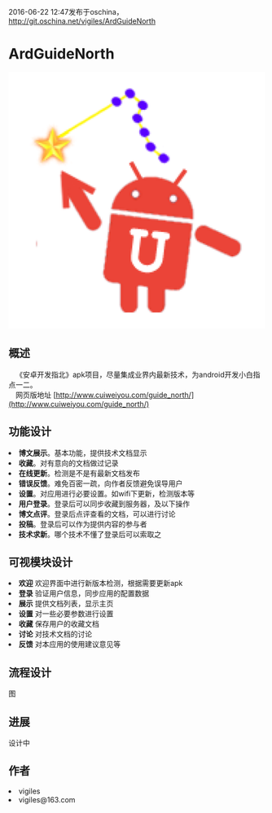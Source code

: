 2016-06-22 12:47发布于oschina，http://git.oschina.net/vigiles/ArdGuideNorth<br/>

# ArdGuideNorth 
 ![github](ic_launcher-web.png "安卓开发指北")
<br/>
## 概述
&emsp;《安卓开发指北》apk项目，尽量集成业界内最新技术，为android开发小白指点一二。
<br/>
&emsp;网页版地址 [http://www.cuiweiyou.com/guide_north/](http://www.cuiweiyou.com/guide_north/)
<br/>

## 功能设计
<li><b>博文展示</b>。基本功能，提供技术文档显示
<li><b>收藏</b>。对有意向的文档做过记录
<li><b>在线更新</b>。检测是不是有最新文档发布
<li><b>错误反馈</b>。难免百密一疏，向作者反馈避免误导用户
<li><b>设置</b>。对应用进行必要设置。如wifi下更新，检测版本等
<li><b>用户登录</b>。登录后可以同步收藏到服务器，及以下操作
<li><b>博文点评</b>。登录后点评查看的文档，可以进行讨论
<li><b>投稿</b>。登录后可以作为提供内容的参与者
<li><b>技术求新</b>。哪个技术不懂了登录后可以索取之
<br/>

## 可视模块设计
<li><b>欢迎</b> 欢迎界面中进行新版本检测，根据需要更新apk
<li><b>登录</b> 验证用户信息，同步应用的配置数据
<li><b>展示</b> 提供文档列表，显示主页
<li><b>设置</b> 对一些必要参数进行设置
<li><b>收藏</b> 保存用户的收藏文档
<li><b>讨论</b> 对技术文档的讨论 
<li><b>反馈</b> 对本应用的使用建议意见等
<br/>

## 流程设计
图
<br/>

## 进展
设计中
<br/>

## 作者
<li>vigiles
<li>vigiles@163.com
<br/>
